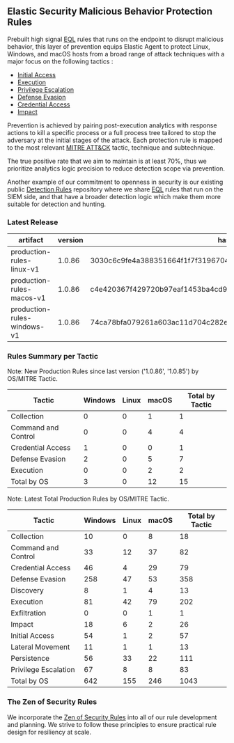 ## Elastic Security Malicious Behavior Protection Rules

Prebuilt high signal [EQL](https://www.elastic.co/guide/en/elasticsearch/reference/current/eql.html) rules that runs on the endpoint to disrupt malicious behavior, this layer of prevention equips Elastic Agent to protect Linux, Windows, and macOS hosts from a broad range of attack techniques with a major focus on the following tactics :

- [Initial Access](https://attack.mitre.org/tactics/TA0001/)
- [Execution](https://attack.mitre.org/tactics/TA0002/)
- [Privilege Escalation](https://attack.mitre.org/tactics/TA0004/)
- [Defense Evasion](https://attack.mitre.org/tactics/TA0005/)
- [Credential Access](https://attack.mitre.org/tactics/TA0006/)
- [Impact](https://attack.mitre.org/tactics/TA0040/)

Prevention is achieved by pairing post-execution analytics with response actions to kill a specific process or a full process tree tailored to stop the adversary at the initial stages of the attack. Each protection rule is mapped to the most relevant [MITRE ATT&CK](https://attack.mitre.org/) tactic,  technique and subtechnique.

The true positive rate that we aim to maintain is at least 70%, thus we prioritize analytics logic precision to reduce detection scope via prevention.

Another example of our commitment to openness in security is our existing public [Detection Rules](https://github.com/elastic/detection-rules) repository where we share [EQL](https://www.elastic.co/guide/en/elasticsearch/reference/current/eql.html) rules that run on the SIEM side, and that have a broader detection logic which make them more suitable for detection and hunting.


### Latest Release

| artifact             | version        | hash            |
| -------------------- | -------------- | --------------- |
| production-rules-linux-v1 | 1.0.86 | 3030c6c9fe4a388351664f1f7f31967049316363007bc5af8201941af21bc0af |
| production-rules-macos-v1 | 1.0.86 | c4e420367f429720b97eaf1453ba4cd91a7cb2da452c87a90f4312fae749ab6e |
| production-rules-windows-v1 | 1.0.86 | 74ca78bfa079261a603ac11d704c282e4f86631f90df505f949f4b83cb4a1d44 |

### Rules Summary per Tactic

Note: New Production Rules since last version ('1.0.86', '1.0.85') by OS/MITRE Tactic.

| Tactic              |   Windows |   Linux |   macOS |   Total by Tactic |
|---------------------|-----------|---------|---------|-------------------|
| Collection          |         0 |       0 |       1 |                 1 |
| Command and Control |         0 |       0 |       4 |                 4 |
| Credential Access   |         1 |       0 |       0 |                 1 |
| Defense Evasion     |         2 |       0 |       5 |                 7 |
| Execution           |         0 |       0 |       2 |                 2 |
| Total by OS         |         3 |       0 |      12 |                15 |

Note: Latest Total Production Rules by OS/MITRE Tactic.

| Tactic               |   Windows |   Linux |   macOS |   Total by Tactic |
|----------------------|-----------|---------|---------|-------------------|
| Collection           |        10 |       0 |       8 |                18 |
| Command and Control  |        33 |      12 |      37 |                82 |
| Credential Access    |        46 |       4 |      29 |                79 |
| Defense Evasion      |       258 |      47 |      53 |               358 |
| Discovery            |         8 |       1 |       4 |                13 |
| Execution            |        81 |      42 |      79 |               202 |
| Exfiltration         |         0 |       0 |       1 |                 1 |
| Impact               |        18 |       6 |       2 |                26 |
| Initial Access       |        54 |       1 |       2 |                57 |
| Lateral Movement     |        11 |       1 |       1 |                13 |
| Persistence          |        56 |      33 |      22 |               111 |
| Privilege Escalation |        67 |       8 |       8 |                83 |
| Total by OS          |       642 |     155 |     246 |              1043 |

### The Zen of Security Rules

We incorporate the [Zen of Security Rules](https://zenofsecurity.io/rules) into all of our rule development and planning. We strive to follow these principles to ensure practical rule design for resiliency at scale. 
